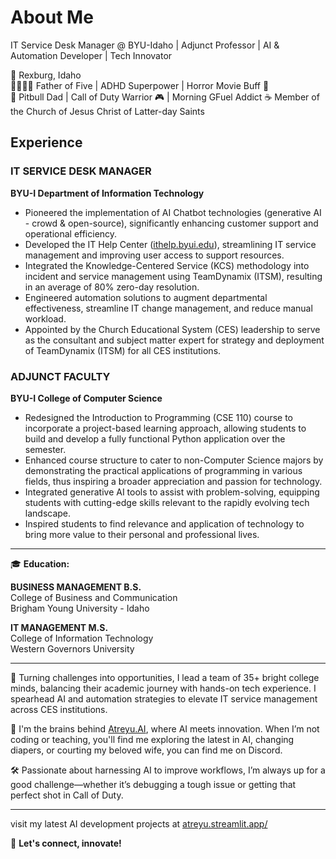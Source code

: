 # About Me

IT Service Desk Manager @ BYU-Idaho | Adjunct Professor | AI & Automation Developer | Tech Innovator

📍 Rexburg, Idaho  
👨‍👩‍👧‍👦 Father of Five | ADHD Superpower | Horror Movie Buff 🎥  
🐶 Pitbull Dad | Call of Duty Warrior 🎮 | Morning GFuel Addict ☕️
Member of the Church of Jesus Christ of Latter-day Saints

## Experience
### IT SERVICE DESK MANAGER  
**BYU-I Department of Information Technology**  
- Pioneered the implementation of AI Chatbot technologies (generative AI - crowd & open-source), significantly enhancing customer support and operational efficiency.
- Developed the IT Help Center ([ithelp.byui.edu](https://ithelp.byui.edu)), streamlining IT service management and improving user access to support resources.
- Integrated the Knowledge-Centered Service (KCS) methodology into incident and service management using TeamDynamix (ITSM), resulting in an average of 80% zero-day resolution.
- Engineered automation solutions to augment departmental effectiveness, streamline IT change management, and reduce manual workload.
- Appointed by the Church Educational System (CES) leadership to serve as the consultant and subject matter expert for strategy and deployment of TeamDynamix (ITSM) for all CES institutions.

### ADJUNCT FACULTY  
**BYU-I College of Computer Science**  
- Redesigned the Introduction to Programming (CSE 110) course to incorporate a project-based learning approach, allowing students to build and develop a fully functional Python application over the semester.
- Enhanced course structure to cater to non-Computer Science majors by demonstrating the practical applications of programming in various fields, thus inspiring a broader appreciation and passion for technology.
- Integrated generative AI tools to assist with problem-solving, equipping students with cutting-edge skills relevant to the rapidly evolving tech landscape.
- Inspired students to find relevance and application of technology to bring more value to their personal and professional lives.

---

🎓 **Education:**  

**BUSINESS MANAGEMENT B.S.**  
College of Business and Communication  
Brigham Young University - Idaho  

**IT MANAGEMENT M.S.**  
College of Information Technology  
Western Governors University

---

🌟 Turning challenges into opportunities, I lead a team of 35+ bright college minds, balancing their academic journey with hands-on tech experience. I spearhead AI and automation strategies to elevate IT service management across CES institutions.

🚀 I'm the brains behind [Atreyu.AI](https://atreyu.streamlit.app/), where AI meets innovation. When I’m not coding or teaching, you'll find me exploring the latest in AI, changing diapers, or courting my beloved wife, you can find me on Discord.

🛠️ Passionate about harnessing AI to improve workflows, I’m always up for a good challenge—whether it’s debugging a tough issue or getting that perfect shot in Call of Duty.

---

visit my latest AI development projects at [atreyu.streamlit.app/](https://atreyu.streamlit.app/)

🚀 **Let's connect, innovate!**

<!---
ronvallejo/ronvallejo is a ✨ special ✨ repository because its `README.md` (this file) appears on your GitHub profile.
You can click the Preview link to take a look at your changes.
--->

